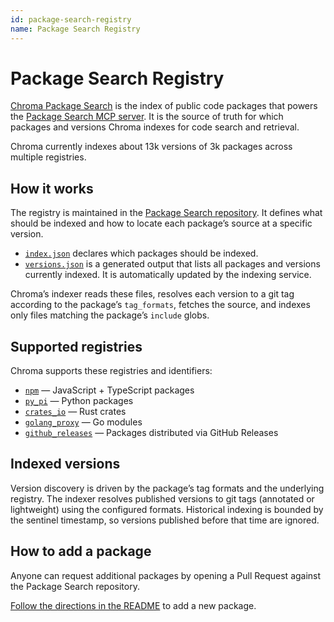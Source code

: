 ```yaml
---
id: package-search-registry
name: Package Search Registry
---
```


# Package Search Registry

[Chroma Package Search](https://github.com/chroma-core/package-search) is the index of public code packages that powers the [Package Search MCP server](/cloud/package-search/mcp). It is the source of truth for which packages and versions Chroma indexes for code search and retrieval.

Chroma currently indexes about 13k versions of 3k packages across multiple registries.

## How it works

The registry is maintained in the [Package Search repository](https://github.com/chroma-core/package-search). It defines what should be indexed and how to locate each package’s source at a specific version.

- [`index.json`](https://github.com/chroma-core/package-search/blob/main/index.json) declares which packages should be indexed.
- [`versions.json`](https://github.com/chroma-core/package-search/blob/main/versions.json) is a generated output that lists all packages and versions currently indexed. It is automatically updated by the indexing service.

Chroma’s indexer reads these files, resolves each version to a git tag according to the package’s `tag_formats`, fetches the source, and indexes only files matching the package’s `include` globs.

## Supported registries

Chroma supports these registries and identifiers:

- [`npm`](https://www.npmjs.com/) — JavaScript + TypeScript packages
- [`py_pi`](https://pypi.org/) — Python packages
- [`crates_io`](https://crates.io/) — Rust crates
- [`golang_proxy`](https://proxy.golang.org/) — Go modules
- [`github_releases`](https://docs.github.com/en/repositories/releasing-projects-on-github/about-releases) — Packages distributed via GitHub Releases

## Indexed versions

Version discovery is driven by the package’s tag formats and the underlying registry. The indexer resolves published versions to git tags (annotated or lightweight) using the configured formats. Historical indexing is bounded by the sentinel timestamp, so versions published before that time are ignored.

## How to add a package

Anyone can request additional packages by opening a Pull Request against the Package Search repository.

[Follow the directions in the README](https://github.com/chroma-core/package-search/blob/main/README.md#adding-new-packages) to add a new package.
